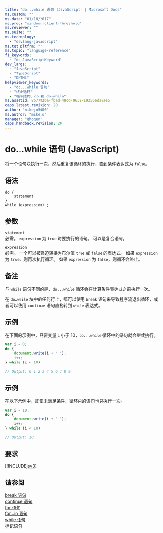 ```yaml
---
title: "do...while 语句 (JavaScript) | Microsoft Docs"
ms.custom: ""
ms.date: "01/18/2017"
ms.prod: "windows-client-threshold"
ms.reviewer: ""
ms.suite: ""
ms.technology: 
  - "devlang-javascript"
ms.tgt_pltfrm: ""
ms.topic: "language-reference"
f1_keywords: 
  - "do_JavaScriptKeyword"
dev_langs: 
  - "JavaScript"
  - "TypeScript"
  - "DHTML"
helpviewer_keywords: 
  - "do...while 语句"
  - "终止循环"
  - "循环结构，do 和 do-while"
ms.assetid: 8b7782ba-fbad-48cd-9639-193566da6ae5
caps.latest.revision: 20
author: "mikejo5000"
ms.author: "mikejo"
manager: "ghogen"
caps.handback.revision: 20
---
```

# do...while 语句 (JavaScript)
将一个语句块执行一次，然后重复该循环的执行，直到条件表达式为 `false`。  
  
## 语法  
  
```  
do {  
    statement  
}  
while (expression) ;   
```  
  
## 参数  
 `statement`  
 必需。  `expression` 为 `true` 时要执行的语句。  可以是复合语句。  
  
 `expression`  
 必需。  一个可以被强迫转换为布尔值 `true` 或 `false` 的表达式。  如果 `expression` 为 `true`，则再次执行循环。  如果 `expression` 为 `false`，则循环会终止。  
  
## 备注  
 与 `while` 语句不同的是，`do...while` 循环会在计算条件表达式之前执行一次。  
  
 在 `do…while` 块中的任何行上，都可以使用 `break` 语句来导致程序流退出循环，或者可以使用 `continue` 语句直接转到 `while` 表达式。  
  
## 示例  
 在下面的示例中，只要变量 `i` 小于 10，`do...while` 循环中的语句就会继续执行。  
  
```javascript  
var i = 0;  
do {  
    document.write(i + " ");  
    i++;  
} while (i < 10);  
  
// Output: 0 1 2 3 4 5 6 7 8 9   
```  
  
## 示例  
 在以下示例中，即使未满足条件，循环内的语句也只执行一次。  
  
```javascript  
var i = 10;  
do {  
    document.write(i + " ");  
    i++;  
} while (i < 10);  
  
// Output: 10  
```  
  
## 要求  
 [!INCLUDE[jsv3](../../javascript/reference/includes/jsv3-md.md)]  
  
## 请参阅  
 [break 语句](../../javascript/reference/break-statement-javascript.md)   
 [continue 语句](../../javascript/reference/continue-statement-javascript.md)   
 [for 语句](../../javascript/reference/for-statement-javascript.md)   
 [for...in 语句](../../javascript/reference/for-dot-dot-dot-in-statement-javascript.md)   
 [while 语句](../../javascript/reference/while-statement-javascript.md)   
 [标记语句](../../javascript/reference/labeled-statement-javascript.md)